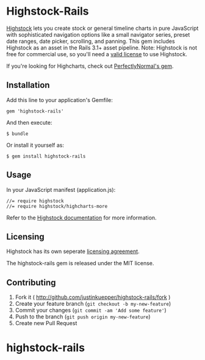 # Highstock-Rails

[Highstock](http://www.highcharts.com/products/highstock) lets you create stock or general timeline charts in pure JavaScript with sophisticated navigation options like a small navigator series, preset date ranges, date picker, scrolling, and panning. This gem includes Highstock as an asset in the Rails 3.1+ asset pipeline. Note: Highstock is not free for commercial use, so you'll need a [valid license](http://shop.highsoft.com/highstock.html) to use Highstock.

If you're looking for Highcharts, check out [PerfectlyNormal's gem](https://github.com/PerfectlyNormal/highcharts-rails/).

## Installation

Add this line to your application's Gemfile:

    gem 'highstock-rails'

And then execute:

    $ bundle

Or install it yourself as:

    $ gem install highstock-rails

## Usage

In your JavaScript manifest (application.js):

	//= require highstock
	//= require highstock/highcharts-more

Refer to the [Highstock documentation](http://api.highcharts.com/highstock) for more information.

## Licensing

Highstock has its own seperate [licensing agreement](http://shop.highsoft.com/highstock.html).

The highstock-rails gem is released under the MIT license.

## Contributing

1. Fork it ( http://github.com/justinkuepper/highstock-rails/fork )
2. Create your feature branch (`git checkout -b my-new-feature`)
3. Commit your changes (`git commit -am 'Add some feature'`)
4. Push to the branch (`git push origin my-new-feature`)
5. Create new Pull Request
# highstock-rails
